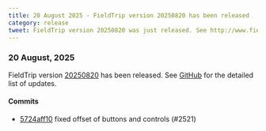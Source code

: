 ```yaml
---
title: 20 August 2025 - FieldTrip version 20250820 has been released
category: release
tweet: FieldTrip version 20250820 was just released. See http://www.fieldtriptoolbox.org/#20-august-2025
---
```


### 20 August, 2025

FieldTrip version [20250820](http://github.com/fieldtrip/fieldtrip/releases/tag/20250820) has been released.
See [GitHub](https://github.com/fieldtrip/fieldtrip/compare/20250818...20250820) for the detailed list of updates.

#### Commits

- [5724aff10](http://github.com/fieldtrip/fieldtrip/commit/5724aff10) fixed offset of buttons and controls (#2521)

